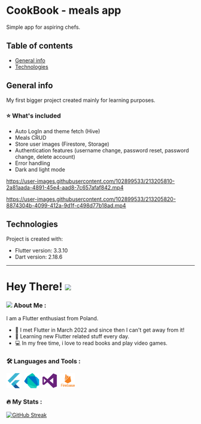# CookBook - meals app

Simple app for aspiring chefs.

## Table of contents
* [General info](#general-info)
* [Technologies](#technologies)

## General info

My first bigger project created mainly for learning purposes.

### :star: What's included
- Auto LogIn and theme fetch (Hive)
- Meals CRUD
- Store user images (Firestore, Storage)
- Authentication features (username change, password reset, password change, delete account)
- Error handling
- Dark and light mode

https://user-images.githubusercontent.com/102899533/213205810-2a81aada-4891-45e4-aad8-7c657afaf842.mp4

https://user-images.githubusercontent.com/102899533/213205820-8874304b-4099-412a-9d1f-c498d77b18ad.mp4


## Technologies
Project is created with:
* Flutter version: 3.3.10
* Dart version: 2.18.6

---

<h1>
  Hey There!
  <img src="https://media.giphy.com/media/hvRJCLFzcasrR4ia7z/giphy.gif" width="30px"/>
</h1>

### <img src="https://media.giphy.com/media/WUlplcMpOCEmTGBtBW/giphy.gif" width="30"> About Me :


I am a Flutter enthusiast from Poland.
- :telescope: I met Flutter in March 2022 and since then I can't get away from it!
- :book: Learning new Flutter related stuff every day.
- :computer: In my free time, i love to read books and play video games.

### :hammer_and_wrench: Languages and Tools :
<div>
  <img src="https://github.com/devicons/devicon/blob/master/icons/flutter/flutter-original.svg" title="Flutter" alt="Flutter" width="40" height="40"/>&nbsp;
  <img src="https://github.com/devicons/devicon/blob/master/icons/dart/dart-original.svg" title="Dart" alt="Dart" width="40" height="40"/>&nbsp;
  <img src="https://github.com/devicons/devicon/blob/master/icons/visualstudio/visualstudio-plain.svg" title="VSCode" alt="VSCode" width="40" height="40"/>&nbsp;
  <img src="https://github.com/devicons/devicon/blob/master/icons/firebase/firebase-plain-wordmark.svg" title="Firebase" alt="Firebase" width="40" height="40"/>
</div>

### :fire: My Stats :
[![GitHub Streak](http://github-readme-streak-stats.herokuapp.com?user=MarekRudzki&theme=dark&background=000000)](https://git.io/streak-stats)

